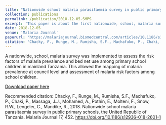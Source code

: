 ```yaml
---
title: "Nationwide school malaria parasitaemia survey in public primary schools, the United Republic of Tanzania"
collection: publications
permalink: /publication/2018-12-05-SMPS
excerpt: 'This paper is about the first nationwide, school, malaria survey in Mainland Tanzania'
date: 2018-12-05
venue: 'Malaria Journal'
paperurl: 'https://malariajournal.biomedcentral.com/articles/10.1186/s12936-018-2601-1'
citation: 'Chacky, F., Runge, M., Rumisha, S.F., Machafuko, P., Chaki, P., Massaga, J.J., Mohamed, A., Pothin, E., Molteni, F., Snow, R.W., Lengeler, C., Mandike, R., 2018. Nationwide school malaria parasitaemia survey in public primary schools, the United Republic of Tanzania. Malaria Journal 17, 452. https://doi.org/10.1186/s12936-018-2601-1'
---
```

A nationwide, school, malaria survey was implemented to assess the risk factors of malaria prevalence and bed net use among primary school children in mainland Tanzania.
This allowed the mapping of malaria prevalence at council level and assessment of malaria risk factors among school children.

[Download paper here](https://malariajournal.biomedcentral.com/articles/10.1186/s12936-018-2601-1)

Recommended citation: Chacky, F., Runge, M., Rumisha, S.F., Machafuko, P., Chaki, P., Massaga, J.J., Mohamed, A., Pothin, E., Molteni, F., Snow, R.W., Lengeler, C., Mandike, R., 2018. Nationwide school malaria parasitaemia survey in public primary schools, the United Republic of Tanzania. Malaria Journal 17, 452. https://doi.org/10.1186/s12936-018-2601-1

